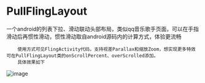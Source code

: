# PullFlingLayout  
一个android的列表下拉、滑动联动头部布局，类似qq音乐歌手页面，可以在手指滑动后再惯性滑动，惯性滑动取自android源码内的计算方式，体验更流畅


		使用方式可见FlingActivity代码，支持视差Parallax和缩放Zoom，想实现更多特效可在PullFlingLayout类的onScrollPercent、overScrolled添加。
		具体效果如下
		
		


![image](https://github.com/smallnew/PullFling/raw/master/GIF.gif)




